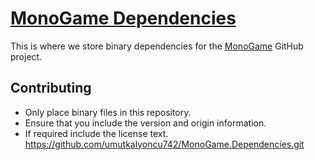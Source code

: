 # [MonoGame Dependencies](http://monogame.net/) <a href='http://monogame.net/' target='_blank'><img src='https://github.com/mono/MonoGame/blob/develop/Graphics/Logos/MonogameLogo32x32.png?raw=true' width='16' height='16'></a>

This is where we store binary dependencies for the [MonoGame](https://github.com/mono/MonoGame) GitHub project.

## Contributing

- Only place binary files in this repository.
- Ensure that you include the version and origin information.
- If required include the license text.
https://github.com/umutkalyoncu742/MonoGame.Dependencies.git
